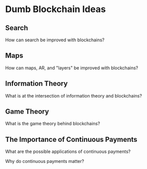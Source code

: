 
# Dumb Blockchain Ideas

## Search

How can search be improved with blockchains?

## Maps

How can maps, AR, and "layers" be improved with blockchains?

## Information Theory

What is at the intersection of information theory and blockchains?

## Game Theory

What is the game theory behind blockchains?

## The Importance of Continuous Payments

What are the possible applications of continuous payments?

Why do continuous payments matter?



